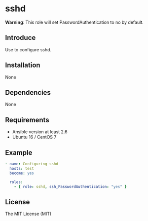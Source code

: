 # sshd

**Warning**: This role will set PasswordAuthentication to no by default.

## Introduce
Use to configure sshd.

## Installation
None

## Dependencies
None

## Requirements
* Ansible version at least 2.6
* Ubuntu 16 / CentOS 7

## Example
```yaml
- name: Configuring sshd
  hosts: test
  become: yes

  roles:
    - { role: sshd, ssh_PasswordAuthentication: "yes" }
```

## License
The MIT License (MIT)

